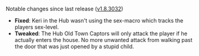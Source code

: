 Notable changes since last release ([v1.8.3032](https://github.com/rotators/Fo1in2/releases/tag/v1.8.3032))

- **Fixed**: Keri in the Hub wasn't using the sex-macro which tracks the players sex-level.
- **Tweaked**: The Hub Old Town Captors will only attack the player if he actually enters the house. No more unwanted attack from walking past the door that was just opened by a stupid child.
